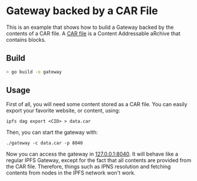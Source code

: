 # Gateway backed by a CAR File

This is an example that shows how to build a Gateway backed by the contents of
a CAR file. A [CAR file](https://ipld.io/specs/transport/car/) is a Content
Addressable aRchive that contains blocks.

## Build

```bash
> go build -o gateway
```

## Usage

First of all, you will need some content stored as a CAR file. You can easily
export your favorite website, or content, using:

```
ipfs dag export <CID> > data.car
```

Then, you can start the gateway with:


```
./gateway -c data.car -p 8040
```

Now you can access the gateway in [127.0.0.1:8040](http://127.0.0.1:8040). It will
behave like a regular IPFS Gateway, except for the fact that all contents are provided
from the CAR file. Therefore, things such as IPNS resolution and fetching contents
from nodes in the IPFS network won't work.
